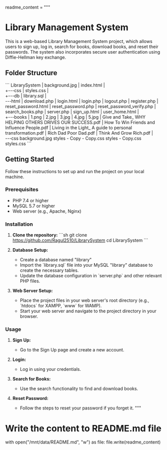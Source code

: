 readme_content = """
# Library Management System

This is a web-based Library Management System project, which allows users to sign up, log in, search for books, download books, and reset their passwords. The system also incorporates secure user authentication using Diffie-Hellman key exchange.

## Folder Structure

\`\`\`
LibrarySystem
|   background.jpg
|   index.html
|   
+---css
|       styles.css
|       
+---db
|       library.sql
|       
\---html
    |   download.php
    |   login.html
    |   login.php
    |   logout.php
    |   register.php
    |   reset_password.html
    |   reset_password.php
    |   reset_password_verify.php
    |   search_books.php
    |   server.php
    |   sign_up.html
    |   user_home.html
    |   
    +---books
    |       1.png
    |       2.jpg
    |       3.jpg
    |       4.jpg
    |       5.jpg
    |       Give and Take_ WHY HELPING OTHERS DRIVES OUR SUCCESS.pdf
    |       How To Win Friends and Influence People.pdf
    |       Living in the Light_ A guide to personal transformation.pdf
    |       Rich Dad Poor Dad.pdf
    |       Think And Grow Rich.pdf
    |       
    \---css
            background.jpg
            styles - Copy - Copy.css
            styles - Copy.css
            styles.css
\`\`\`

## Getting Started

Follow these instructions to set up and run the project on your local machine.

### Prerequisites

- PHP 7.4 or higher
- MySQL 5.7 or higher
- Web server (e.g., Apache, Nginx)

### Installation

1. **Clone the repository:**
   \`\`\`sh
   git clone https://github.com/Ragul2510/LibrarySystem
   cd LibrarySystem
   \`\`\`

2. **Database Setup:**
   - Create a database named "library"
   - Import the \`library.sql\` file into your MySQL "library" database to create the necessary tables.
   - Update the database configuration in \`server.php\` and other relevant PHP files.

3. **Web Server Setup:**
   - Place the project files in your web server's root directory (e.g., \`htdocs\` for XAMPP, \`www\` for WAMP).
   - Start your web server and navigate to the project directory in your browser.

### Usage

1. **Sign Up:**
   - Go to the Sign Up page and create a new account.

2. **Login:**
   - Log in using your credentials.

3. **Search for Books:**
   - Use the search functionality to find and download books.

4. **Reset Password:**
   - Follow the steps to reset your password if you forget it.
"""

# Write the content to README.md file
with open("/mnt/data/README.md", "w") as file:
    file.write(readme_content)

